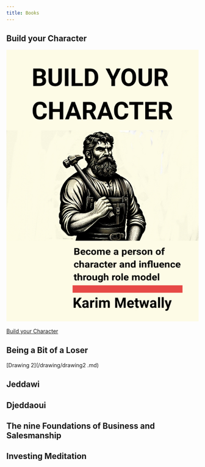 ```yaml
---
title: Books 
---
```


## Build your Character 

![sketch1701294035155](/sketch1701294035155.jpg)

[Build your Character](/books/build.md)

## Being a Bit of a Loser

[Drawing 2](/drawing/drawing2 .md)

## Jeddawi


## Djeddaoui


## The nine Foundations of Business and Salesmanship


## Investing Meditation